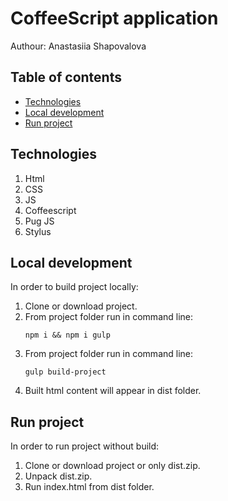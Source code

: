 # CoffeeScript application
Authour: Anastasiia Shapovalova

## Table of contents
* [Technologies](#technologies)
* [Local development](#local-development)
* [Run project](#run-project)


## Technologies
1. Html
1. CSS
1. JS
1. Coffeescript
1. Pug JS
1. Stylus

## Local development

In order to build project locally:
1. Clone or download project.
2. From project folder run in command line:
    ```shell
    npm i && npm i gulp
    ```
3. From project folder run in command line:
    ```shell
    gulp build-project
    ```
4. Built html content will appear in dist folder.

## Run project

In order to run project without build:
1. Clone or download project or only dist.zip.
2. Unpack dist.zip.
3. Run index.html from dist folder.
